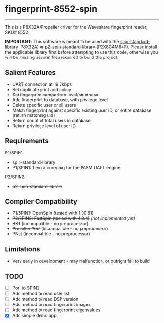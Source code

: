 # fingerprint-8552-spin 
-----------------------

This is a P8X32A/Propeller driver for the Waveshare fingerprint reader, SKU# 8552

**IMPORTANT**: This software is meant to be used with the [spin-standard-library](https://github.com/avsa242/spin-standard-library) (P8X32A) ~~or [p2-spin-standard-library](https://github.com/avsa242/p2-spin-standard-library) (P2X8C4M64P)~~. Please install the applicable library first before attempting to use this code, otherwise you will be missing several files required to build the project.

## Salient Features

* UART connection at 19.2kbps
* Set duplicate print add policy
* Set fingerprint comparison level/strictness
* Add fingerprint to database, with privilege level
* Delete specific user or all users
* Match fingerprint against specific existing user ID, or entire database (return matching uid)
* Return count of total users in database
* Return privilege level of user ID

## Requirements

P1/SPIN1:
* spin-standard-library
* P1/SPIN1: 1 extra core/cog for the PASM UART engine

~~P2/SPIN2:~~
* ~~p2-spin-standard-library~~

## Compiler Compatibility

* P1/SPIN1: OpenSpin (tested with 1.00.81)
* ~~P2/SPIN2: FastSpin (tested with 4.2.4)~~ _(not implemented yet)_
* ~~BST~~ (incompatible - no preprocessor)
* ~~Propeller Tool~~ (incompatible - no preprocessor)
* ~~PNut~~ (incompatible - no preprocessor)

## Limitations

* Very early in development - may malfunction, or outright fail to build

## TODO

- [ ] Port to SPIN2
- [ ] Add method to read user list
- [ ] Add method to read DSP version
- [ ] Add method to read fingerprint images
- [ ] Add method to read fingerprint eigenvalues
- [x] Add simple demo app
